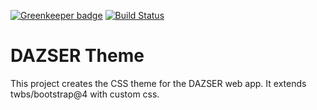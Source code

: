 [![Greenkeeper badge](https://badges.greenkeeper.io/DAZSERMgmt/dazser-theme.svg)](https://greenkeeper.io/)
[![Build Status](https://travis-ci.org/DAZSERMgmt/dazser-theme.svg?branch=master)](https://travis-ci.org/DAZSERMgmt/dazser-theme)

# DAZSER Theme

This project creates the CSS theme for the DAZSER web app. It extends twbs/bootstrap@4 with custom css.